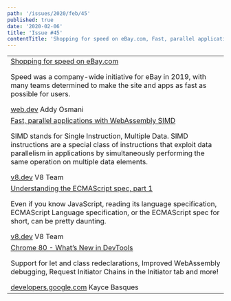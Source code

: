 ```yaml
---
path: '/issues/2020/feb/45'
published: true
date: '2020-02-06'
title: 'Issue #45'
contentTitle: 'Shopping for speed on eBay.com, Fast, parallel applications with WebAssembly SIMD, Chrome 80 - What’s New in DevTools...'
---
```


<center>
	<table align="center" border="0" cellspacing="0" width="100%" height="100%" cellpadding="0">
    <tbody>
				<tr>
					<td>
            <div class="issue__content">
              <a href="https://web.dev/shopping-for-speed-on-ebay/" target="_blank" rel="noopener noreferrer">
                <span class="issue__content-title">Shopping for speed on eBay.com</span>
              </a>
							<p class="issue__content-desc">Speed was a company-wide initiative for eBay in 2019, with many teams determined to make the site and apps as fast as possible for users.</p>
							<div class="issue__content-info"><a href="https://web.dev/shopping-for-speed-on-ebay/" target="_blank" rel="noopener noreferrer">web.dev</a> <span>Addy Osmani</span></div>
						</div>
					</td>
				</tr>
				<tr>
					<td>
            <div class="issue__content">
              <a href="https://v8.dev/features/simd" target="_blank" rel="noopener noreferrer">
                <span class="issue__content-title">Fast, parallel applications with WebAssembly SIMD</span>
              </a>
							<p class="issue__content-desc">SIMD stands for Single Instruction, Multiple Data. SIMD instructions are a special class of instructions that exploit data parallelism in applications by simultaneously performing the same operation on multiple data elements.</p>
							<div class="issue__content-info"><a href="https://v8.dev/features/simd" target="_blank" rel="noopener noreferrer">v8.dev</a> <span>V8 Team</span></div>
						</div>
					</td>
				</tr>
				<tr>
					<td>
            <div class="issue__content">
              <a href="https://v8.dev/blog/understanding-ecmascript-part-1" target="_blank" rel="noopener noreferrer">
                <span class="issue__content-title">Understanding the ECMAScript spec, part 1</span>
              </a>
							<p class="issue__content-desc">Even if you know JavaScript, reading its language specification, ECMAScript Language specification, or the ECMAScript spec for short, can be pretty daunting.</p>
							<div class="issue__content-info"><a href="https://v8.dev/blog/understanding-ecmascript-part-1" target="_blank" rel="noopener noreferrer">v8.dev</a> <span>V8 Team</span></div>
						</div>
					</td>
				</tr>
				<tr>
					<td>
            <div class="issue__content">
              <a href="https://developers.google.com/web/updates/2019/12/devtools" target="_blank" rel="noopener noreferrer">
                <span class="issue__content-title">Chrome 80 - What’s New in DevTools</span>
              </a>
							<p class="issue__content-desc">Support for let and class redeclarations,  Improved WebAssembly debugging, Request Initiator Chains in the Initiator tab and more!</p>
							<div class="issue__content-info"><a href="https://developers.google.com/web/updates/2019/12/devtools" target="_blank" rel="noopener noreferrer">developers.google.com</a> <span>Kayce Basques</span></div>
						</div>
					</td>
				</tr></tbody>
  </table>
</center>
